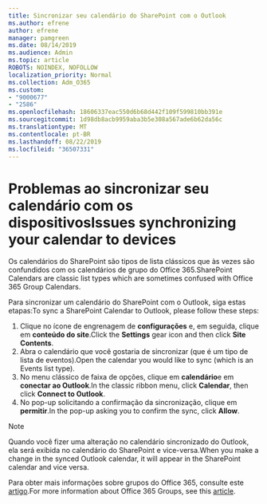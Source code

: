 ```yaml
---
title: Sincronizar seu calendário do SharePoint com o Outlook
ms.author: efrene
author: efrene
manager: pamgreen
ms.date: 08/14/2019
ms.audience: Admin
ms.topic: article
ROBOTS: NOINDEX, NOFOLLOW
localization_priority: Normal
ms.collection: Adm_O365
ms.custom:
- "9000677"
- "2586"
ms.openlocfilehash: 18606337eac550d6b68d442f109f599810bb391e
ms.sourcegitcommit: 1d98db8acb9959aba3b5e308a567ade6b62da56c
ms.translationtype: MT
ms.contentlocale: pt-BR
ms.lasthandoff: 08/22/2019
ms.locfileid: "36507331"
---
```

# <a name="issues-synchronizing-your-calendar-to-devices"></a><span data-ttu-id="2b4ae-102">Problemas ao sincronizar seu calendário com os dispositivos</span><span class="sxs-lookup"><span data-stu-id="2b4ae-102">Issues synchronizing your calendar to devices</span></span>

<span data-ttu-id="2b4ae-103">Os calendários do SharePoint são tipos de lista clássicos que às vezes são confundidos com os calendários de grupo do Office 365.</span><span class="sxs-lookup"><span data-stu-id="2b4ae-103">SharePoint Calendars are classic list types which are sometimes confused with Office 365 Group Calendars.</span></span>

<span data-ttu-id="2b4ae-104">Para sincronizar um calendário do SharePoint com o Outlook, siga estas etapas:</span><span class="sxs-lookup"><span data-stu-id="2b4ae-104">To sync a SharePoint Calendar to Outlook, please follow these steps:</span></span>

1. <span data-ttu-id="2b4ae-105">Clique no ícone de engrenagem de **configurações** e, em seguida, clique em **conteúdo do site**.</span><span class="sxs-lookup"><span data-stu-id="2b4ae-105">Click the **Settings** gear icon and then click **Site Contents**.</span></span>
2. <span data-ttu-id="2b4ae-106">Abra o calendário que você gostaria de sincronizar (que é um tipo de lista de eventos).</span><span class="sxs-lookup"><span data-stu-id="2b4ae-106">Open the calendar you would like to sync (which is an Events list type).</span></span>
3. <span data-ttu-id="2b4ae-107">No menu clássico de faixa de opções, clique em **calendário**e em **conectar ao Outlook**.</span><span class="sxs-lookup"><span data-stu-id="2b4ae-107">In the classic ribbon menu, click **Calendar**, then click **Connect to Outlook**.</span></span>
4. <span data-ttu-id="2b4ae-108">No pop-up solicitando a confirmação da sincronização, clique em **permitir**.</span><span class="sxs-lookup"><span data-stu-id="2b4ae-108">In the pop-up asking you to confirm the sync, click **Allow**.</span></span>

>[!Note]
> <span data-ttu-id="2b4ae-109">Quando você fizer uma alteração no calendário sincronizado do Outlook, ela será exibida no calendário do SharePoint e vice-versa.</span><span class="sxs-lookup"><span data-stu-id="2b4ae-109">When you make a change in the synced Outlook calendar, it will appear in the SharePoint calendar and vice versa.</span></span>

<span data-ttu-id="2b4ae-110">Para obter mais informações sobre grupos do Office 365, consulte este [artigo](https://support.office.com/article/Learn-about-Office-365-groups-b565caa1-5c40-40ef-9915-60fdb2d97fa2).</span><span class="sxs-lookup"><span data-stu-id="2b4ae-110">For more information about Office 365 Groups, see this [article](https://support.office.com/article/Learn-about-Office-365-groups-b565caa1-5c40-40ef-9915-60fdb2d97fa2).</span></span>
